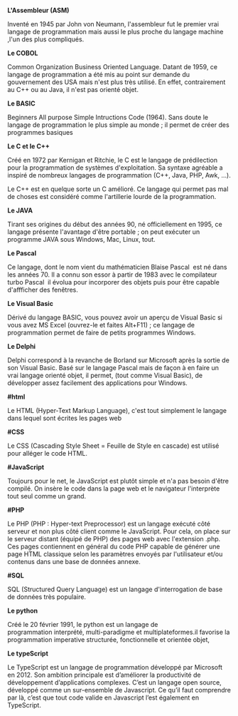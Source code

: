 **L'Assembleur (ASM)**

Inventé en 1945 par John von Neumann, l'assembleur fut le premier vrai langage de programmation mais aussi le plus proche du langage machine ,l'un des plus compliqués.

**Le COBOL**

Common Organization Business Oriented Language. Datant de 1959, ce langage de programmation a été mis au point sur demande du gouvernement des USA mais n'est plus très utilisé. En effet, contrairement au C++ ou au Java, il n'est pas orienté objet. 

**Le BASIC**

Beginners All purpose Simple Intructions Code (1964). Sans doute le langage de programmation le plus simple au monde ; il permet de créer des programmes basiques

**Le C et le C++**

Créé en 1972 par Kernigan et Ritchie, le C est le langage de prédilection pour la programmation de systèmes d'exploitation. Sa syntaxe agréable a inspiré de nombreux langages de programmation (C++, Java, PHP, Awk, …). 

Le C++ est en quelque sorte un C amélioré. Ce langage qui permet pas mal de choses est considéré comme l'artillerie lourde de la programmation. 

**Le JAVA**

Tirant ses origines du début des années 90, né officiellement en 1995, ce langage présente l'avantage d'être portable ; on peut exécuter un programme JAVA sous Windows, Mac, Linux, tout. 


**Le Pascal**

Ce langage, dont le nom vient du mathématicien Blaise Pascal  est né dans les années 70. Il a connu son essor à partir de 1983 avec le compilateur turbo Pascal  il évolua pour incorporer des objets puis pour être capable d'affficher des fenêtres. 

**Le Visual Basic**

Dérivé du langage BASIC, vous pouvez avoir un aperçu de Visual Basic si vous avez MS Excel (ouvrez-le et faites Alt+F11) ; ce langage de programmation permet de faire de petits programmes Windows. 

**Le Delphi**

Delphi correspond à la revanche de Borland sur Microsoft après la sortie de son Visual Basic. Basé sur le langage Pascal mais de façon à en faire un vrai langage orienté objet, il permet, (tout comme Visual Basic), de développer assez facilement des applications pour Windows. 

**#html**

Le HTML (Hyper-Text Markup Language), c'est tout simplement le langage dans lequel sont écrites les pages web 

**#CSS**

Le CSS (Cascading Style Sheet = Feuille de Style en cascade) est utilisé pour alléger le code HTML. 

**#JavaScript**

Toujours pour le net, le JavaScript est plutôt simple et n'a pas besoin d'être compilé. On insère le code dans la page web et le navigateur l'interprète tout seul comme un grand. 

**#PHP**

Le PHP (PHP : Hyper-text Preprocessor) est un langage exécuté côté serveur et non plus côté client comme le JavaScript. Pour cela, on place sur le serveur distant (équipé de PHP) des pages web avec l'extension .php. Ces pages contiennent en général du code PHP capable de générer une page HTML classique selon les paramètres envoyés par l'utilisateur et/ou contenus dans une base de données annexe. 

**#SQL**

SQL (Structured Query Language) est un langage d'interrogation de base de données très populaire. 

**Le python**

Créé le 20 février 1991, le python est un langage de programmation interprété, multi-paradigme et multiplateformes.il favorise la programmation imperative structurée, fonctionnelle et orientée objet, 

**Le typeScript**

Le TypeScript est un langage de programmation développé par Microsoft en 2012. Son ambition principale est d’améliorer la productivité de développement d’applications complexes. C’est un langage open source, développé comme un sur-ensemble de Javascript. Ce qu’il faut comprendre par là, c’est que tout code valide en Javascript l’est également en TypeScript. 
